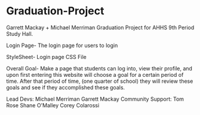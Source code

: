 # Graduation-Project
Garrett Mackay + Michael Merriman Graduation Project for AHHS 9th Period Study Hall.

Login Page- The login page for users to login

StyleSheet- Login page CSS File

Overall Goal-
Make a page that students can log into, view their profile, and upon first entering this website will choose a goal for a certain period of time. After that period of time, (one quarter of school) they will review these goals and see if they accomplished these goals.

Lead Devs: 
           Michael Merriman
           Garrett Mackay
Community Support:
           Tom Rose
           Shane O'Malley
           Corey Colarossi